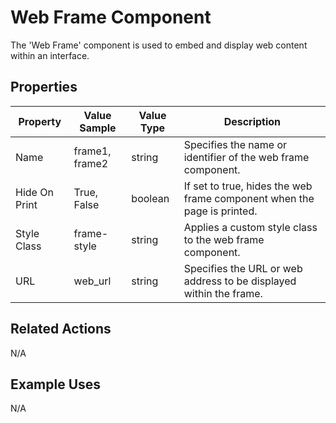 # Web Frame Component

The 'Web Frame' component is used to embed and display web content within an interface.

## Properties

| Property      | Value Sample   | Value Type | Description                                                             |
|---------------|----------------|------------|-------------------------------------------------------------------------|
| Name          | frame1, frame2 | string     | Specifies the name or identifier of the web frame component.            |
| Hide On Print | True, False    | boolean    | If set to true, hides the web frame component when the page is printed. |
| Style Class   | frame-style    | string     | Applies a custom style class to the web frame component.                |
| URL           | web_url        | string     | Specifies the URL or web address to be displayed within the frame.      |

## Related Actions

N/A

## Example Uses

N/A
